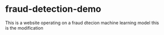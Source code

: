 # fraud-detection-demo
This is a website operating on a fraud dtecion machine learning model
 this is the modification
